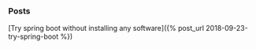 ---
---
### Posts
[Try spring boot without installing any software]({% post_url 2018-09-23-try-spring-boot %})
